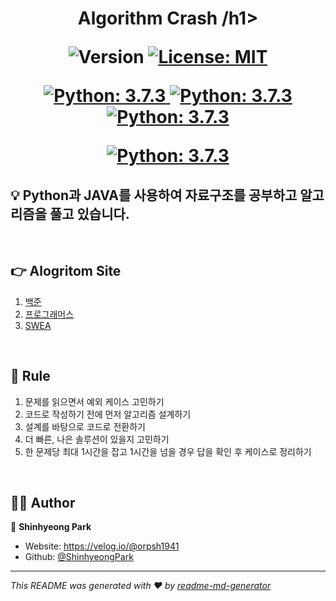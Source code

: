 <h1 align="center">Algorithm Crash /h1>
<p>
  <img alt="Version" src="https://img.shields.io/badge/version-1.0.0-blue.svg?cacheSeconds=2592000" />
  <a href="#" target="_blank">
    <img alt="License: MIT" src="https://img.shields.io/badge/License-MIT-yellow.svg" />
  </a>
</p>
<p>
  <a href="#" target="_blank">
    <img alt="Python: 3.7.3" src="https://img.shields.io/badge/Python-3776AB?style=for-the-badge&logo=python&logoColor=white" />
  </a>
  <a href="#" target="_blank">
    <img alt="Python: 3.7.3" src="https://img.shields.io/badge/Java-ED8B00?style=for-the-badge&logo=java&logoColor=white" />
  </a>
    <a href="#" target="_blank">
    <img alt="Python: 3.7.3" src="https://img.shields.io/badge/Visual_Studio_Code-0078D4?style=for-the-badge&logo=visual%20studio%20code&logoColor=white" />
  </a>
</p>
<p>
  <a href="#" target="_blank">
    <img alt="Python: 3.7.3" src="https://github-readme-stats.vercel.app/api/top-langs/?username=ShinhyeongPark" />
  </a>
</p>


## 💡 Python과 JAVA를 사용하여 자료구조를 공부하고 알고리즘을 풀고 있습니다.
<br/>

## 👉 Alogritom Site
1. [백준](https://www.acmicpc.net/)
2. [프로그래머스](https://programmers.co.kr/)
3. [SWEA](https://swexpertacademy.com/main/main.do)

</br>

## 📌 Rule
1. 문제를 읽으면서 예외 케이스 고민하기
2. 코드로 작성하기 전에 먼저 알고리즘 설계하기
3. 설계를 바탕으로 코드로 전환하기
4. 더 빠른, 나은 솔루션이 있을지 고민하기
5. 한 문제당 최대 1시간을 잡고 1시간을 넘을 경우 답을 확인 후 케이스로 정리하기

<br/>

## 🐱‍🏍 Author

👤 **Shinhyeong Park**

* Website: https://velog.io/@orpsh1941
* Github: [@ShinhyeongPark](https://github.com/ShinhyeongPark)


***
_This README was generated with ❤️ by [readme-md-generator](https://github.com/kefranabg/readme-md-generator)_
